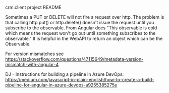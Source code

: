 crm.client project README

Sometimes a PUT or DELETE will not fire a request over http.  The problem is that calling http.put() or http.delete() doesn't issue the request until you subscribe to the observable.  From Angular docs "This observable is cold which means the request won't go out until something subscribes to the observable."  It is helpful in the WebAPI to return an object which can be the Observable.

For version mismatches see https://stackoverflow.com/questions/47115649/metadata-version-mismatch-with-angular-4

DJ - Instructions for building a pipeline in Azure DevOps:
https://medium.com/javascript-in-plain-english/how-to-create-a-build-pipeline-for-angular-in-azure-devops-a9255385275e